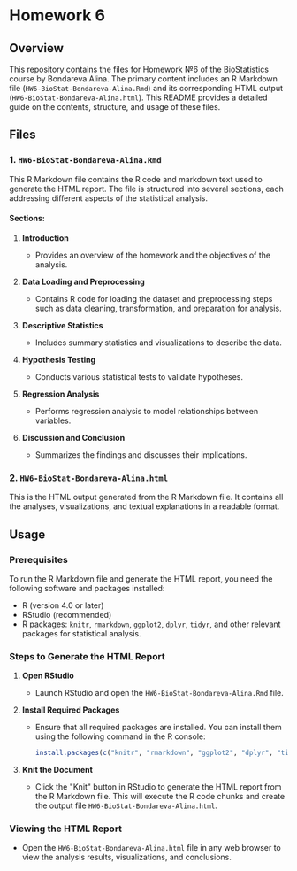 
# Homework 6 

## Overview

This repository contains the files for Homework №6 of the BioStatistics course by Bondareva Alina. The primary content includes an R Markdown file (`HW6-BioStat-Bondareva-Alina.Rmd`) and its corresponding HTML output (`HW6-BioStat-Bondareva-Alina.html`). This README provides a detailed guide on the contents, structure, and usage of these files.

## Files

### 1. `HW6-BioStat-Bondareva-Alina.Rmd`

This R Markdown file contains the R code and markdown text used to generate the HTML report. The file is structured into several sections, each addressing different aspects of the statistical analysis.

#### Sections:

1. **Introduction**
   - Provides an overview of the homework and the objectives of the analysis.

2. **Data Loading and Preprocessing**
   - Contains R code for loading the dataset and preprocessing steps such as data cleaning, transformation, and preparation for analysis.

3. **Descriptive Statistics**
   - Includes summary statistics and visualizations to describe the data.

4. **Hypothesis Testing**
   - Conducts various statistical tests to validate hypotheses.

5. **Regression Analysis**
   - Performs regression analysis to model relationships between variables.

6. **Discussion and Conclusion**
   - Summarizes the findings and discusses their implications.

### 2. `HW6-BioStat-Bondareva-Alina.html`

This is the HTML output generated from the R Markdown file. It contains all the analyses, visualizations, and textual explanations in a readable format.

## Usage

### Prerequisites

To run the R Markdown file and generate the HTML report, you need the following software and packages installed:

- R (version 4.0 or later)
- RStudio (recommended)
- R packages: `knitr`, `rmarkdown`, `ggplot2`, `dplyr`, `tidyr`, and other relevant packages for statistical analysis.

### Steps to Generate the HTML Report

1. **Open RStudio**
   - Launch RStudio and open the `HW6-BioStat-Bondareva-Alina.Rmd` file.

2. **Install Required Packages**
   - Ensure that all required packages are installed. You can install them using the following command in the R console:
     ```R
     install.packages(c("knitr", "rmarkdown", "ggplot2", "dplyr", "tidyr"))
     ```

3. **Knit the Document**
   - Click the "Knit" button in RStudio to generate the HTML report from the R Markdown file. This will execute the R code chunks and create the output file `HW6-BioStat-Bondareva-Alina.html`.

### Viewing the HTML Report

- Open the `HW6-BioStat-Bondareva-Alina.html` file in any web browser to view the analysis results, visualizations, and conclusions.


